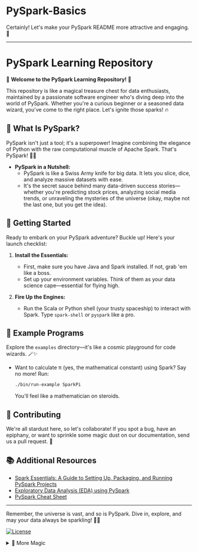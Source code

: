 # PySpark-Basics
Certainly! Let's make your PySpark README more attractive and engaging. 🚀

---

# PySpark Learning Repository

🎉 **Welcome to the PySpark Learning Repository!** 🎉

This repository is like a magical treasure chest for data enthusiasts, maintained by a passionate software engineer who's diving deep into the world of PySpark. Whether you're a curious beginner or a seasoned data wizard, you've come to the right place. Let's ignite those sparks! 🔥

## 🌟 What Is PySpark?

PySpark isn't just a tool; it's a superpower! Imagine combining the elegance of Python with the raw computational muscle of Apache Spark. That's PySpark! 🐍✨

- **PySpark in a Nutshell:**
  - PySpark is like a Swiss Army knife for big data. It lets you slice, dice, and analyze massive datasets with ease.
  - It's the secret sauce behind many data-driven success stories—whether you're predicting stock prices, analyzing social media trends, or unraveling the mysteries of the universe (okay, maybe not the last one, but you get the idea).

## 🚀 Getting Started

Ready to embark on your PySpark adventure? Buckle up! Here's your launch checklist:

1. **Install the Essentials:**
   - First, make sure you have Java and Spark installed. If not, grab 'em like a boss.
   - Set up your environment variables. Think of them as your data science cape—essential for flying high.

2. **Fire Up the Engines:**
   - Run the Scala or Python shell (your trusty spaceship) to interact with Spark. Type `spark-shell` or `pyspark` like a pro.

## 🌠 Example Programs

Explore the `examples` directory—it's like a cosmic playground for code wizards. 🪄✨

- Want to calculate π (yes, the mathematical constant) using Spark? Say no more! Run:
  ```bash
  ./bin/run-example SparkPi
  ```
  You'll feel like a mathematician on steroids.

## 🤝 Contributing

We're all stardust here, so let's collaborate! If you spot a bug, have an epiphany, or want to sprinkle some magic dust on our documentation, send us a pull request. 🌟

## 📚 Additional Resources

- [Spark Essentials: A Guide to Setting Up, Packaging, and Running PySpark Projects](https://medium.com/your-awesome-article)
- [Exploratory Data Analysis (EDA) using PySpark](https://github.com/your-awesome-repo)
- [PySpark Cheat Sheet](https://github.com/your-awesome-cheatsheet)

---

Remember, the universe is vast, and so is PySpark. Dive in, explore, and may your data always be sparkling! 🌌✨

[![License](https://img.shields.io/badge/license-MIT-blue.svg)](LICENSE)

<details>
<summary>🔮 More Magic</summary>

- [How to Turn Data into Stardust: A PySpark Odyssey](https://your-awesome-blog-post)
- [Unlocking the Mysteries of PySpark: A Journey Through the Cosmos](https://your-awesome-blog-post)
- [PySpark: The Art of Data Alchemy](https://your-awesome-blog-post)

</details>
